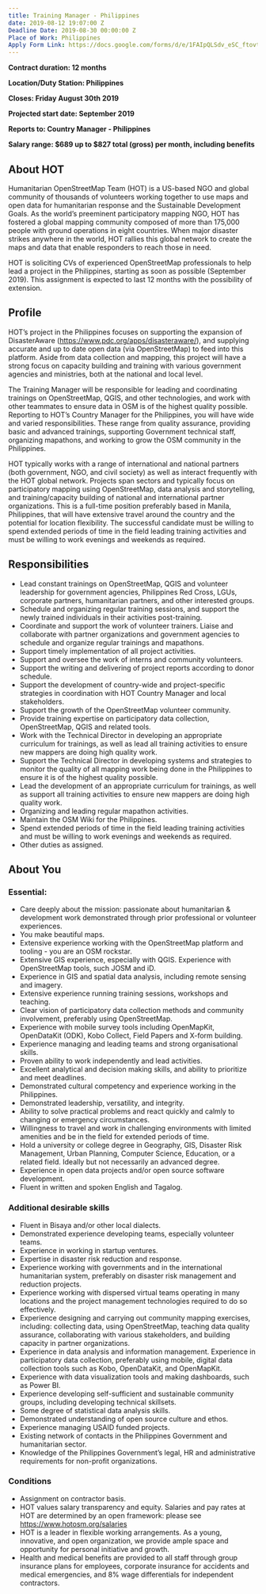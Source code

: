 ```yaml
---
title: Training Manager - Philippines
date: 2019-08-12 19:07:00 Z
Deadline Date: 2019-08-30 00:00:00 Z
Place of Work: Philippines
Apply Form Link: https://docs.google.com/forms/d/e/1FAIpQLSdv_eSC_ftovtfINuOaQngoGvFJw5zgnExL-rFPlNq-EpB4vg/viewform
---
```


**Contract duration: 12 months**

**Location/Duty Station: Philippines**

**Closes: Friday August 30th 2019**

**Projected start date: September 2019**

**Reports to: Country Manager - Philippines**

**Salary range: $689 up to $827 total (gross) per month, including benefits**

## About HOT

Humanitarian OpenStreetMap Team (HOT) is a US-based NGO and global community of thousands of volunteers working together to use maps and open data for humanitarian response and the Sustainable Development Goals. As the world’s preeminent participatory mapping NGO, HOT has fostered a global mapping community composed of more than 175,000 people with ground operations in eight countries. When major disaster strikes anywhere in the world, HOT rallies this global network to create the maps and data that enable responders to reach those in need.

HOT is soliciting CVs of experienced OpenStreetMap professionals to help lead a project in the Philippines, starting as soon as possible (September 2019). This assignment is expected to last 12 months with the possibility of extension.
 
## Profile

HOT’s project in the Philippines focuses on supporting the expansion of DisasterAware (https://www.pdc.org/apps/disasteraware/), and supplying accurate and up to date open data (via OpenStreetMap) to feed into this platform. Aside from data collection and mapping, this project will have a strong focus on capacity building and training with various government agencies and ministries, both at the national and local level.

The Training Manager will be responsible for leading and coordinating trainings on OpenStreetMap, QGIS, and other technologies, and work with other teammates to ensure data in OSM is of the highest quality possible. Reporting to HOT’s Country Manager for the Philippines, you will have wide and varied responsibilities. These range from quality assurance, providing basic and advanced trainings, supporting Government technical staff, organizing mapathons, and working to grow the OSM community in the Philippines.

HOT typically works with a range of international and national partners (both government, NGO, and civil society) as well as interact frequently with the HOT global network. Projects span sectors and typically focus on participatory mapping using OpenStreetMap, data analysis and storytelling, and training/capacity building of national and international partner organizations.
This is a full-time position preferably based in Manila, Philippines, that will have extensive travel around the country and the potential for location flexibility.  The successful candidate must be willing to spend extended periods of time in the field leading training activities and must be willing to work evenings and weekends as required.

## Responsibilities
* Lead constant trainings on OpenStreetMap, QGIS and volunteer leadership for government agencies, Philippines Red Cross, LGUs, corporate partners, humanitarian partners, and other interested groups.
* Schedule and organizing regular training sessions, and support the newly trained individuals in their activities post-training.
* Coordinate and support the work of volunteer trainers.
Liaise and collaborate with partner organizations and government agencies to schedule and organize regular trainings and mapathons.
* Support timely implementation of all project activities.
* Support and oversee the work of interns and community volunteers.
* Support the writing and delivering of project reports according to donor schedule.
* Support the development of country-wide and project-specific strategies in coordination with HOT Country Manager and local stakeholders.
* Support the growth of the OpenStreetMap volunteer community.
* Provide training expertise on participatory data collection, OpenStreetMap, QGIS and related tools.
* Work with the Technical Director in developing an appropriate curriculum for trainings, as well as lead all training activities to ensure new mappers are doing high quality work.
* Support the Technical Director in developing systems and strategies to monitor the quality of all mapping work being done in the Philippines to ensure it is of the highest quality possible.
* Lead the development of an appropriate curriculum for trainings, as well as support all training activities to ensure new mappers are doing high quality work.
* Organizing and leading regular mapathon activities.
* Maintain the OSM Wiki for the Philippines.
* Spend extended periods of time in the field leading training activities and must be willing to work evenings and weekends as required.
* Other duties as assigned.

## About You
### Essential:
* Care deeply about the mission: passionate about humanitarian & development work demonstrated through prior professional or volunteer experiences.
* You make beautiful maps.
* Extensive experience working with the OpenStreetMap platform and tooling  - you are an OSM rockstar.
* Extensive GIS experience, especially with QGIS. Experience with OpenStreetMap tools, such JOSM and iD.
* Experience in GIS and spatial data analysis, including remote sensing and imagery.
* Extensive experience running training sessions, workshops and teaching.
* Clear vision of participatory data collection methods and community involvement, preferably using OpenStreetMap.
* Experience with mobile survey tools including OpenMapKit, OpenDataKit (ODK), Kobo Collect, Field Papers and X-form building.
* Experience managing and leading teams and strong organisational skills.
* Proven ability to work independently and lead activities.
* Excellent analytical and decision making skills, and ability to prioritize and meet deadlines.
* Demonstrated cultural competency and experience working in the Philippines.
* Demonstrated leadership, versatility, and integrity.
* Ability to solve practical problems and react quickly and calmly to changing or emergency circumstances.
* Willingness to travel and work in challenging environments with limited amenities and be in the field for extended periods of time.
* Hold a university or college degree in Geography, GIS, Disaster Risk Management, Urban Planning, Computer Science, Education, or a related field. Ideally but not necessarily an advanced degree.
* Experience in open data projects and/or open source software development.
* Fluent in written and spoken English and Tagalog.

### Additional desirable skills
* Fluent in Bisaya and/or other local dialects.
* Demonstrated experience developing teams, especially volunteer teams.
* Experience in working in startup ventures.
* Expertise in disaster risk reduction and response.
* Experience working with governments and in the international humanitarian system, preferably on disaster risk management and reduction projects.
* Experience working with dispersed virtual teams operating in many locations and the project management technologies required to do so effectively.
* Experience designing and carrying out community mapping exercises, including: collecting data, using OpenStreetMap, teaching data quality assurance, collaborating with various stakeholders, and building capacity in partner organizations.
* Experience in data analysis and information management.
Experience in participatory data collection, preferably using mobile, digital data collection tools such as Kobo, OpenDataKit, and OpenMapKit.
* Experience with data visualization tools and making dashboards, such as Power BI.
* Experience developing self-sufficient and sustainable community groups, including developing technical skillsets.
* Some degree of statistical data analysis skills.
* Demonstrated understanding of open source culture and ethos.
* Experience managing USAID funded projects.
* Existing network of contacts in the Philippines Government and humanitarian sector.
* Knowledge of the Philippines Government’s legal, HR and administrative requirements for non-profit organizations.

### Conditions
* Assignment on contractor basis. 
* HOT values salary transparency and equity. Salaries and pay rates at HOT are determined by an open framework: please see https://www.hotosm.org/salaries 
* HOT is a leader in flexible working arrangements. As a young, innovative, and open organization, we provide ample space and opportunity for personal initiative and growth.
* Health and medical benefits are provided to all staff through group insurance plans for employees, corporate insurance for accidents and medical emergencies, and 8% wage differentials for independent contractors.
